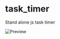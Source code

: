 task_timer
==========

Stand alone js task timer

![Preview](https://raw.github.com/astery/task_timer/gh-pages/images/preview.png)

